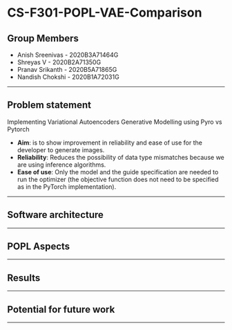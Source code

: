 # CS-F301-POPL-VAE-Comparison

## Group Members
- Anish Sreenivas - 2020B3A71464G
- Shreyas V - 2020B2A71350G
- Pranav Srikanth - 2020B5A71865G
- Nandish Chokshi - 2020B1A72031G
---
## Problem statement
Implementing Variational Autoencoders Generative Modelling using Pyro vs Pytorch

- **Aim**: is to show improvement in reliability and ease of use for the developer to generate images.
- **Reliability**: Reduces the possibility of data type mismatches because we are using inference algorithms.
- **Ease of use**: Only the model and the guide specification are needed to run the optimizer (the objective function does not need to be specified as in the PyTorch implementation).
---
## Software architecture
---
## POPL Aspects
---
## Results
---
## Potential for future work
---



